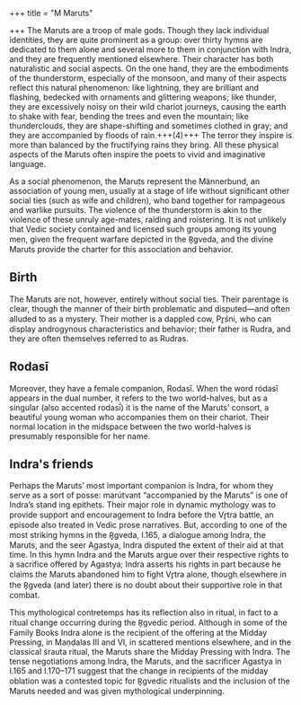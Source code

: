 +++
title = "M Maruts"

+++
The Maruts are a troop of male gods. Though they lack individual identities, they  are quite prominent as a group: over thirty hymns are dedicated to them alone and  several more to them in conjunction with Indra, and they are frequently mentioned  elsewhere. Their character has both naturalistic and social aspects. On the one  hand, they are the embodiments of the thunderstorm, especially of the monsoon,  and many of their aspects reflect this natural phenomenon: like lightning, they are  brilliant and flashing, bedecked with ornaments and glittering weapons; like thunder, they are excessively noisy on their wild chariot journeys, causing the earth to  shake with fear, bending the trees and even the mountain; like thunderclouds, they  are shape-shifting and sometimes clothed in gray; and they are accompanied by  floods of rain.+++(4)+++ The terror they inspire is more than balanced by the fructifying rains  they bring. All these physical aspects of the Maruts often inspire the poets to vivid  and imaginative language. 

As a social phenomenon, the Maruts represent the Männerbund, an association  of young men, usually at a stage of life without significant other social ties (such as  wife and children), who band together for rampageous and warlike pursuits. The  violence of the thunderstorm is akin to the violence of these unruly age-mates, raiding and roistering. It is not unlikely that Vedic society contained and licensed such  groups among its young men, given the frequent warfare depicted in the R̥gveda,  and the divine Maruts provide the charter for this association and behavior. 

## Birth
The Maruts are not, however, entirely without social ties. Their parentage is  clear, though the manner of their birth problematic and disputed—and often  alluded to as a mystery. Their mother is a dappled cow, Pr̥śni, who can display  androgynous characteristics and behavior; their father is Rudra, and they are often  themselves referred to as Rudras. 

## Rodasī
Moreover, they have a female companion, Rodasī.  When the word ródasī appears in the dual number, it refers to the two world-halves,  but as a singular (also accented rodasī́) it is the name of the Maruts’ consort, a  beautiful young woman who accompanies them on their chariot. Their normal  location in the midspace between the two world-halves is presumably responsible  for her name.

## Indra's friends
Perhaps the Maruts’ most important companion is Indra, for whom they serve  as a sort of posse: marútvant “accompanied by the Maruts” is one of Indra’s stand ing epithets. Their major role in dynamic mythology was to provide support and  encouragement to Indra before the Vr̥tra battle, an episode also treated in Vedic  prose narratives. But, according to one of the most striking hymns in the R̥gveda,  I.165, a dialogue among Indra, the Maruts, and the seer Agastya, Indra disputed  the extent of their aid at that time. In this hymn Indra and the Maruts argue over  their respective rights to a sacrifice offered by Agastya; Indra asserts his rights in  part because he claims the Maruts abandoned him to fight Vr̥tra alone, though  elsewhere in the R̥gveda (and later) there is no doubt about their supportive role in  that combat. 

This mythological contretemps has its reflection also in ritual, in fact to a ritual change occurring during the R̥gvedic period. Although in some of the Family  Books Indra alone is the recipient of the offering at the Midday Pressing, in  Maṇḍalas III and VI, in scattered mentions elsewhere, and in the classical śrauta  ritual, the Maruts share the Midday Pressing with Indra. The tense negotiations  among Indra, the Maruts, and the sacrificer Agastya in I.165 and I.170–171 suggest that the change in recipients of the midday oblation was a contested topic for  R̥gvedic ritualists and the inclusion of the Maruts needed and was given mythological underpinning. 
